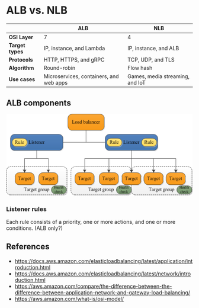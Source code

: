# ALB vs. NLB

|                  | ALB                                     | NLB                             |
|------------------|-----------------------------------------|---------------------------------|
| **OSI Layer**    | 7                                       | 4                               |
| **Target types** | IP, instance, and Lambda                | IP, instance, and ALB           |
| **Protocols**    | HTTP, HTTPS, and gRPC                   | TCP, UDP, and TLS               |
| **Algorithm**    | Round-robin                             | Flow hash                       |
| **Use cases**    | Microservices, containers, and web apps | Games, media streaming, and IoT |

## ALB components

![ALB components](images/alb-components.png)

### Listener rules

Each rule consists of a priority, one or more actions, and one or more conditions. (ALB only?)

## References

- https://docs.aws.amazon.com/elasticloadbalancing/latest/application/introduction.html
- https://docs.aws.amazon.com/elasticloadbalancing/latest/network/introduction.html
- https://aws.amazon.com/compare/the-difference-between-the-difference-between-application-network-and-gateway-load-balancing/
- https://aws.amazon.com/what-is/osi-model/